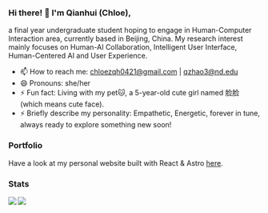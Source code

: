 ### Hi there! 👋 I'm Qianhui (Chloe),

a final year undergraduate student hoping to engage in Human-Computer Interaction area, currently based in Beijing, China.
My research interest mainly focuses on Human-AI Collaboration, Intelligent User Interface, Human-Centered AI and User Experience.

- 📫 How to reach me: chloezqh0421@gmail.com | qzhao3@nd.edu
- 😄 Pronouns: she/her
- ⚡ Fun fact: Living with my pet🐱, a 5-year-old cute girl named 脸脸 (which means cute face).
- ⚡ Briefly describe my personality: Empathetic, Energetic, forever in tune, always ready to explore something new soon!

### Portfolio

Have a look at my personal website built with React & Astro [here](https://zqh0421.github.io).

### Stats

<img align="left" src="https://github-readme-stats.vercel.app/api?username=zqh0421&hide_rank=false&theme=graywhite&hide_border=true&include_all_commits=true&count_private=true">
<img align="left" src="https://github-readme-stats.vercel.app/api/top-langs/?username=zqh0421&theme=graywhite&hide_border=true&count_private=true&hide=css,html&layout=compact">
<!--
**zqh0421/zqh0421** is a ✨ _special_ ✨ repository because its `README.md` (this file) appears on your GitHub profile.

Here are some ideas to get you started:

- 🔭 I’m currently working on ...
- 🌱 I’m currently learning ...
- 👯 I’m looking to collaborate on ...
- 🤔 I’m looking for help with ...
- 💬 Ask me about ...
- 📫 How to reach me: ...
- 😄 Pronouns: ...
- ⚡ Fun fact: ...
-->
